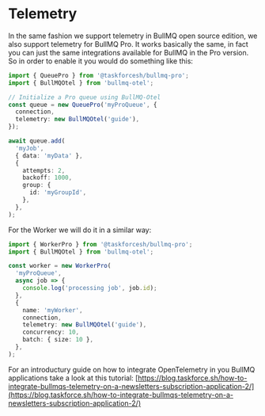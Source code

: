 # Telemetry

In the same fashion we support telemetry in BullMQ open source edition, we also support telemetry for BullMQ Pro. It works basically the same, in fact you can just the same integrations available for BullMQ in the Pro version. So in order to enable it you would do something like this:

```typescript
import { QueuePro } from '@taskforcesh/bullmq-pro';
import { BullMQOtel } from 'bullmq-otel';

// Initialize a Pro queue using BullMQ-Otel
const queue = new QueuePro('myProQueue', {
  connection,
  telemetry: new BullMQOtel('guide'),
});

await queue.add(
  'myJob',
  { data: 'myData' },
  {
    attempts: 2,
    backoff: 1000,
    group: {
      id: 'myGroupId',
    },
  },
);
```

For the Worker we will do it in a similar way:

```typescript
import { WorkerPro } from '@taskforcesh/bullmq-pro';
import { BullMQOtel } from 'bullmq-otel';

const worker = new WorkerPro(
  'myProQueue',
  async job => {
    console.log('processing job', job.id);
  },
  {
    name: 'myWorker',
    connection,
    telemetry: new BullMQOtel('guide'),
    concurrency: 10,
    batch: { size: 10 },
  },
);
```

For an introductury guide on how to integrate OpenTelemetry in you BullMQ applications take a look at this tutorial: [https://blog.taskforce.sh/how-to-integrate-bullmqs-telemetry-on-a-newsletters-subscription-application-2/](https://blog.taskforce.sh/how-to-integrate-bullmqs-telemetry-on-a-newsletters-subscription-application-2/)
